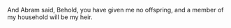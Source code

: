 And Abram said, Behold, you have given me no offspring, and a member of my household will be my heir.
